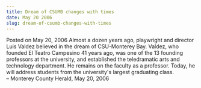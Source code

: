 ```yaml
---
title: Dream of CSUMB changes with times
date: May 20 2006
slug: dream-of-csumb-changes-with-times
---
```


 



<span class="date">Posted on May 20, 2006    </span>
Almost a dozen years ago, playwright and director Luis Valdez
believed in the dream of CSU-Monterey Bay. Valdez, who founded El
Teatro Campesino 41 years ago, was one of the 13 founding
professors at the university, and established the teledramatic arts
and technology department. He remains on the faculty as a
professor. Today, he will address students from the university&apos;s
largest graduating class.<br>
&#x2013; Monterey County Herald, May 20, 2006<br/></br>




```
